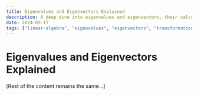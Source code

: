 ```yaml
---
title: Eigenvalues and Eigenvectors Explained
description: A deep dive into eigenvalues and eigenvectors, their calculation, and their importance in linear transformations.
date: 2024-03-17
tags: ["linear-algebra", "eigenvalues", "eigenvectors", "transformations", "mathematics"]
---
```


# Eigenvalues and Eigenvectors Explained

[Rest of the content remains the same...]